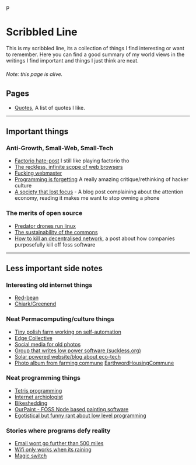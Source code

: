 P
# Scribbled Line
This is my scribbled line, its a collection of things I find interesting or want to remember. Here you can find a good summary of my world views in the writings I find important and things I just think are neat.

###### Note: this page is alive.

## Pages
<!-- - [Clear Line](ClearLine.html), A more strictly outlined set of views I hold, along with evidence I use to justify them to myself. -->
- [Quotes](Quotes.html), A list of quotes I like.

----
## Important things

<!-- ### Writing that permanently altered me
- [Kae tempest - A book of traps and lessons](traps-and-lessons/) this poetry is genuinely probably the biggest driver behind a lot of my world views. Whole thing should be experienced in one session, somewhere outdoors alone and dark, whether that's sat outside a pub at night with a drink or in a forest.
- [silly, goofy article about football in the future](https://www.sbnation.com/a/17776-football) showed me that you should try to find wonder and whimsy in the everyday and the mundane, and that those things are vital to existing as a human.
- [Contrapoints](https://m.youtube.com/watch?v=RTRT794IQBg) helped me realise how I want to experience love and helped me learn to respect myself, though nowadays I've realised they're a pretty flawed person sometimes
- [CJt](https://m.youtube.com/watch?v=UvYcunuF3Eo)[heX](https://m.youtube.com/watch?v=GZg_36utl2w) helped me work out how to exist in the moment and just actually feel things (the first of the two linked videos, second is a better summary but came out much later)
- [Leon Rosselson](leon-rosselson/) showed me that its okay for life to be messy and imperfect, that we don't need a system to solve every problem and helped me understand what people say when they mean property is theft. He's a bit too radical for me sometimes but that's fine. He's 93 now and only has 3000 or so listeners on spotify. I wish more people knew about his music, there's a lot you can take from it that applies to modern politics. -->

<!-- ### Healthy conversation, thought and debate
- [Cory Dransfeldt - Just Enough News](https://coryd.dev/posts/2024/just-enough-news)
- [xxiivv - how to have healthy discorse](https://wiki.xxiivv.com/site/discourse.html) -->

<!-- ### The value of other cultures (especially non-scientific, stereotypically "primitive" cultures)
- [Against his-story, Against Leviathan!](http://noblesavagery.blogspot.com/2007/03/fredy-perlmans-against-his-story.html) This is possibly the strongest narrative for properly emotionally integrating this point into your world-view, though the book itself is incredibly biased and a bit unhinged. Would recommend chapter 1 or 23 specifically, 23 especially.
- [Twitter thread on african architecture](https://x.com/Vincredible__/status/1167748981188902914) -->

### Anti-Growth, Small-Web, Small-Tech
- [Factorio hate-post](https://reincantamentox.substack.com/p/drop-13-divine-automation) I still like playing factorio tho
- [The reckless, infinite scope of web browsers](https://drewdevault.com/2020/03/18/Reckless-limitless-scope.html)
- [Fucking webmaster](https://justinjackson.ca/webmaster/)
- [Programming is forgetting](http://opentranscripts.org/transcript/programming-forgetting-new-hacker-ethic/) A really amazing critique/rethinking of hacker culture
- [A society that lost focus](https://ploum.net/2024-03-18-lost-focus.html) - A blog post complaining about the attention economy, reading it makes me want to stop owning a phone

<!-- ### The value of community
- [Transcender manifesto](https://digital-anthropology.me/2019/03/13/a-transcender-manifesto-for-a-world-beyond-capitalism-a-seed/)
- [The sky is falling, we've got this](https://margaretkilljoy.substack.com/p/the-sky-is-falling-weve-got-this) -->

### The merits of open source
- [Predator drones run linux](https://j3s.sh/thought/drones-run-linux-free-software-isnt-enough.html)
- [The sustainability of the commons](https://ploum.net/2024-07-01-opensource_sustainability.html)
- [How to kill an decentralised network](https://rosia.me:7777/feed/38/entry/1390), a post about how companies purposefully kill off foss software


____
## Less important side notes

### Interesting old internet things
- [Red-bean](www.red-bean.com)
- [Chiark/Greenend](https://www.chiark.greenend.org.uk/)

### Neat Permacomputing/culture things
- [Tiny polish farm working on self-automation](https://www.agrokruh.sk/en/technologia/)
- [Edge Collective](https://edgecollective.io/)
- [Social media for old photos](https://640x480.net/)
- [Group that writes low power software (suckless.org)](https://suckless.org/)
- [Solar powered website/blog about eco-tech](https://solar.lowtechmagazine.com/about/the-solar-website/)
- [Photo album from farming commune](https://www.flickr.com/photos/wheatworm/with/8609393553) [EarthwordHousingCommune](https://earthwormhousingcooperative.org.uk/)

### Neat programming things
- [Tetris programming](https://meatfighter.com/tetromino-computer/index.html)
- [Internet archiologist](http://art.teleportacia.org/olia.html)
- [Bikeshedding](https://bikeshed.com/)
- [OurPaint - FOSS Node based painting software](https://www.wellobserve.com/index.php?post=20221222155743)
- [Egotistical but funny rant about low level programming](https://www.usenix.org/system/files/1311_05-08_mickens.pdf)

### Stories where programs defy reality
- [Email wont go further than 500 miles](500-miles.txt)
- [Wifi only works when its raining](https://predr.ag/blog/wifi-only-works-when-its-raining/)
- [Magic switch](magic-switch.txt)



